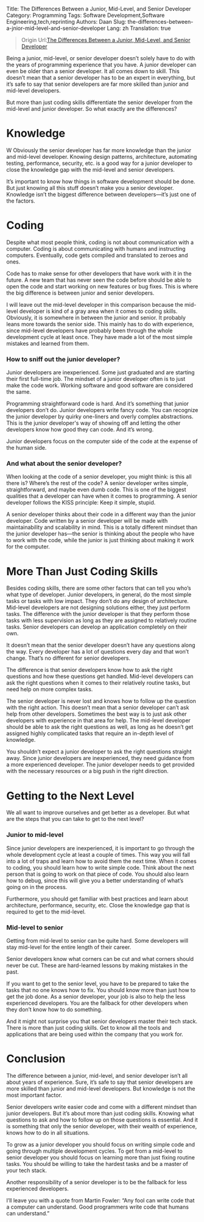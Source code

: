 Title: The Differences Between a Junior, Mid-Level, and Senior Developer
Category: Programming
Tags: Software Development,Software Engineering,tech,reprinting
Authors: Daan
Slug: the-differences-between-a-jnior-mid-level-and-senior-developer
Lang: zh
Translation: true


> Origin Url:[The Differences Between a Junior, Mid-Level, and Senior Developer][1]

Being a junior, mid-level, or senior developer doesn’t solely have to do with the years of programming experience that you have. A junior developer can even be older than a senior developer. It all comes down to skill. This doesn’t mean that a senior developer has to be an expert in everything, but it’s safe to say that senior developers are far more skilled than junior and mid-level developers.


But more than just coding skills differentiate the senior developer from the mid-level and junior developer. So what exactly are the differences?

# Knowledge
W
Obviously the senior developer has far more knowledge than the junior and mid-level developer. Knowing design patterns, architecture, automating testing, performance, security, etc. is a good way for a junior developer to close the knowledge gap with the mid-level and senior developers.

It’s important to know how things in software development should be done. But just knowing all this stuff doesn’t make you a senior developer. Knowledge isn’t the biggest difference between developers—it’s just one of the factors.

# Coding
Despite what most people think, coding is not about communication with a computer. Coding is about communicating with humans and instructing computers. Eventually, code gets compiled and translated to zeroes and ones.

Code has to make sense for other developers that have work with it in the future. A new team that has never seen the code before should be able to open the code and start working on new features or bug fixes. This is where the big difference is between junior and senior developers.

I will leave out the mid-level developer in this comparison because the mid-level developer is kind of a gray area when it comes to coding skills. Obviously, it is somewhere in between the junior and senior. It probably leans more towards the senior side. This mainly has to do with experience, since mid-level developers have probably been through the whole development cycle at least once. They have made a lot of the most simple mistakes and learned from them.

### How to sniff out the junior developer?
Junior developers are inexperienced. Some just graduated and are starting their first full-time job. The mindset of a junior developer often is to just make the code work. Working software and good software are considered the same.

Programming straightforward code is hard. And it’s something that junior developers don’t do. Junior developers write fancy code. You can recognize the junior developer by quirky one-liners and overly complex abstractions. This is the junior developer's way of showing off and letting the other developers know how good they can code. And it’s wrong.

Junior developers focus on the computer side of the code at the expense of the human side.

### And what about the senior developer?
When looking at the code of a senior developer, you might think: is this all there is? Where’s the rest of the code? A senior developer writes simple, straightforward, and maybe even dumb code. This is one of the biggest qualities that a developer can have when it comes to programming. A senior developer follows the KISS principle: Keep it simple, stupid.

A senior developer thinks about their code in a different way than the junior developer. Code written by a senior developer will be made with maintainability and scalability in mind. This is a totally different mindset than the junior developer has—the senior is thinking about the people who have to work with the code, while the junior is just thinking about making it work for the computer.

# More Than Just Coding Skills
Besides coding skills, there are some other factors that can tell you who’s what type of developer.
Junior developers, in general, do the most simple tasks or tasks with low impact. They don’t do any design of architecture. Mid-level developers are not designing solutions either, they just perform tasks. The difference with the junior developer is that they perform those tasks with less supervision as long as they are assigned to relatively routine tasks. Senior developers can develop an application completely on their own.

It doesn’t mean that the senior developer doesn’t have any questions along the way. Every developer has a lot of questions every day and that won’t change. That’s no different for senior developers.

The difference is that senior developers know how to ask the right questions and how these questions get handled. Mid-level developers can ask the right questions when it comes to their relatively routine tasks, but need help on more complex tasks.

The senior developer is never lost and knows how to follow up the question with the right action. This doesn’t mean that a senior developer can’t ask help from other developers. Sometimes the best way is to just ask other developers with experience in that area for help.
The mid-level developer should be able to ask the right questions as well, as long as he doesn’t get assigned highly complicated tasks that require an in-depth level of knowledge.

You shouldn’t expect a junior developer to ask the right questions straight away. Since junior developers are inexperienced, they need guidance from a more experienced developer. The junior developer needs to get provided with the necessary resources or a big push in the right direction.

# Getting to the Next Level
We all want to improve ourselves and get better as a developer. But what are the steps that you can take to get to the next level?

### Junior to mid-level
Since junior developers are inexperienced, it is important to go through the whole development cycle at least a couple of times. This way you will fall into a lot of traps and learn how to avoid them the next time.
When it comes to coding, you should learn how to write simple code. Think about the next person that is going to work on that piece of code. You should also learn how to debug, since this will give you a better understanding of what’s going on in the process.

Furthermore, you should get familiar with best practices and learn about architecture, performance, security, etc. Close the knowledge gap that is required to get to the mid-level.

### Mid-level to senior

Getting from mid-level to senior can be quite hard. Some developers will stay mid-level for the entire length of their career.

Senior developers know what corners can be cut and what corners should never be cut. These are hard-learned lessons by making mistakes in the past.

If you want to get to the senior level, you have to be prepared to take the tasks that no one knows how to fix. You should know more than just how to get the job done.
As a senior developer, your job is also to help the less experienced developers. You are the fallback for other developers when they don’t know how to do something.

And it might not surprise you that senior developers master their tech stack. There is more than just coding skills. Get to know all the tools and applications that are being used within the company that you work for.

# Conclusion
The difference between a junior, mid-level, and senior developer isn’t all about years of experience. Sure, it’s safe to say that senior developers are more skilled than junior and mid-level developers. But knowledge is not the most important factor.

Senior developers write easier code and come with a different mindset than junior developers. But it’s about more than just coding skills. Knowing what questions to ask and how to follow up on those questions is essential. And it is something that only the senior developer, with their wealth of experience, knows how to do in all situations.

To grow as a junior developer you should focus on writing simple code and going through multiple development cycles. To get from a mid-level to senior developer you should focus on learning more than just fixing routine tasks. You should be willing to take the hardest tasks and be a master of your tech stack. 

Another responsibility of a senior developer is to be the fallback for less experienced developers.

I’ll leave you with a quote from Martin Fowler: “Any fool can write code that a computer can understand. Good programmers write code that humans can understand.”

[1]:https://medium.com/better-programming/the-differences-between-a-junior-mid-level-and-senior-developer-bb2cb2eb000d "The Differences Between a Junior, Mid-Level, and Senior Developer"